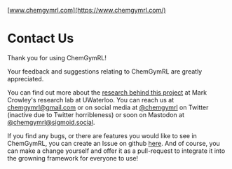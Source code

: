 [www.chemgymrl.com](https://www.chemgymrl.com/)

# Contact Us

Thank you for using ChemGymRL!

Your feedback and suggestions relating to ChemGymRL are greatly appreciated.

You can find out more about the [research behind this project](https://markcrowley.ca/chemgymrl/) at Mark Crowley's research lab at UWaterloo.
You can reach us at [chemgymrl@gmail.com](mailto:chemgymrl@gmail.com) or on social media at [@chemgymrl](https://twitter.com/chemgymrl) on Twitter (inactive due to Twitter horribleness) or soon on Mastodon at [@chemgymrl@sigmoid.social](https://sigmoid.social/@chemgymrl).

If you find any bugs, or there are features you would like to see in ChemGymRL, you can create an Issue on github [here](https://github.com/chemgymrl/chemgymrl/issues). And of course, you can make a change yourself and offer it as a pull-request to integrate it into the growning framework for everyone to use!
